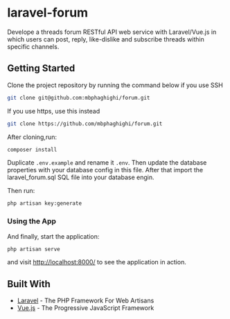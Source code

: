 # laravel-forum

Develope a threads forum RESTful API web service with Laravel/Vue.js in which users can post, reply, like-dislike and subscribe threads within specific channels.

## Getting Started

Clone the project repository by running the command below if you use SSH

```bash
git clone git@github.com:mbphaghighi/forum.git
```

If you use https, use this instead

```bash
git clone https://github.com/mbphaghighi/forum.git
```

After cloning,run:

```bash
composer install
```

Duplicate `.env.example` and rename it `.env`.
Then update the database properties with your database config in this file.
After that import the laravel_forum.sql SQL file into your database engin.

Then run:

```bash
php artisan key:generate
```

### Using the App

And finally, start the application:

```bash
php artisan serve
```

and visit [http://localhost:8000/](http://localhost:8000/) to see the application in action.

## Built With

* [Laravel](https://laravel.com) - The PHP Framework For Web Artisans
* [Vue.js](https://vuejs.org) - The Progressive JavaScript Framework

